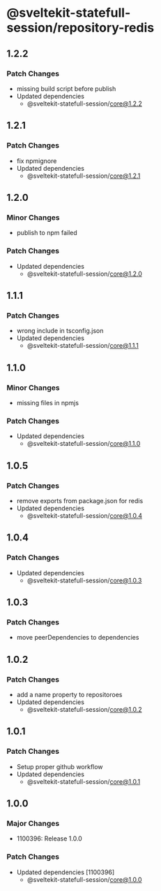 # @sveltekit-statefull-session/repository-redis

## 1.2.2

### Patch Changes

- missing build script before publish
- Updated dependencies
  - @sveltekit-statefull-session/core@1.2.2

## 1.2.1

### Patch Changes

- fix npmignore
- Updated dependencies
  - @sveltekit-statefull-session/core@1.2.1

## 1.2.0

### Minor Changes

- publish to npm failed

### Patch Changes

- Updated dependencies
  - @sveltekit-statefull-session/core@1.2.0

## 1.1.1

### Patch Changes

- wrong include in tsconfig.json
- Updated dependencies
  - @sveltekit-statefull-session/core@1.1.1

## 1.1.0

### Minor Changes

- missing files in npmjs

### Patch Changes

- Updated dependencies
  - @sveltekit-statefull-session/core@1.1.0

## 1.0.5

### Patch Changes

- remove exports from package.json for redis
- Updated dependencies
  - @sveltekit-statefull-session/core@1.0.4

## 1.0.4

### Patch Changes

- Updated dependencies
  - @sveltekit-statefull-session/core@1.0.3

## 1.0.3

### Patch Changes

- move peerDependencies to dependencies

## 1.0.2

### Patch Changes

- add a name property to repositoroes
- Updated dependencies
  - @sveltekit-statefull-session/core@1.0.2

## 1.0.1

### Patch Changes

- Setup proper github workflow
- Updated dependencies
  - @sveltekit-statefull-session/core@1.0.1

## 1.0.0

### Major Changes

- 1100396: Release 1.0.0

### Patch Changes

- Updated dependencies [1100396]
  - @sveltekit-statefull-session/core@1.0.0
